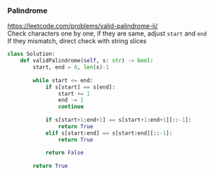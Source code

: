### Palindrome
https://leetcode.com/problems/valid-palindrome-ii/ <br />
Check characters one by one, if they are same, adjust `start` and `end` <br />
If they mismatch, direct check with string slices
```py
class Solution:
    def validPalindrome(self, s: str) -> bool:
        start, end = 0, len(s)-1
        
        while start <= end:
            if s[start] == s[end]:
                start += 1
                end -= 1
                continue
            
            if s[start+1:end+1] == s[start+1:end+1][::-1]:
                return True
            elif s[start:end] == s[start:end][::-1]:
                return True
            
            return False
        
        return True
```